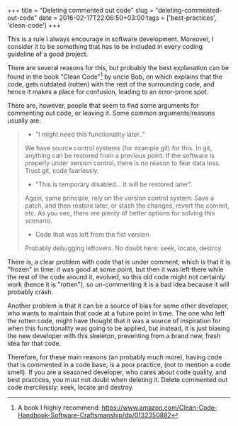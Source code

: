 +++
title = "Deleting commented out code"
slug = "deleting-commented-out-code"
date = 2016-02-17T22:06:50+03:00
tags = ['best-practices', 'clean-code']
+++

This is a rule I always encourage in software development. Moreover, I
consider it to be something that has to be included in every coding
guideline of a good project.

There are several reasons for this, but probably the best explanation
can be found in the book \"Clean Code\"[^1] by uncle Bob, on which
explains that the code, gets outdated (rotten) with the rest of the
surrounding code, and hence it makes a place for confusion, leading to
an error-prone spot.

There are, however, people that seem to find some arguments for
commenting out code, or leaving it. Some common arguments/reasons
usually are:

> -   \"I might need this functionality later..\"
>
> We have source control systems (for example git) for this. In git,
> anything can be restored from a previous point. If the software is
> properly under version control, there is no reason to fear data loss.
> Trust git, code fearlessly.
>
> -   \"This is temporary disabled\... It will be restored later\".
>
> Again, same principle, rely on the version control system. Save a
> patch, and then restore later, or stash the changes, revert the
> commit, etc. As you see, there are plenty of better options for
> solving this scenario.
>
> -   Code that was left from the fist version
>
> Probably debugging leftovers. No doubt here: seek, locate, destroy.

There is, a clear problem with code that is under comment, which is that
it is \"frozen\" in time: it was good at some point, but then it was
left there while the rest of the code around it, evolved, so this old
code might not certainly work (hence it is \"rotten\"), so un-commenting
it is a bad idea because it will probably crash.

Another problem is that it can be a source of bias for some other
developer, who wants to maintain that code at a future point in time.
The one who left the rotten code, might have thought that it was a
source of inspiration for when this functionality was going to be
applied, but instead, it is just biasing the new developer with this
skeleton, preventing from a brand new, fresh idea for that code.

Therefore, for these main reasons (an probably much more), having code
that is commented in a code base, is a poor practice, (not to mention a
code smell). If you are a seasoned developer, who cares about code
quality, and best practices, you must not doubt when deleting it. Delete
commented out code mercilessly: seek, locate and destroy.

[^1]: A book I highly recommend:
    <https://www.amazon.com/Clean-Code-Handbook-Software-Craftsmanship/dp/0132350882>
